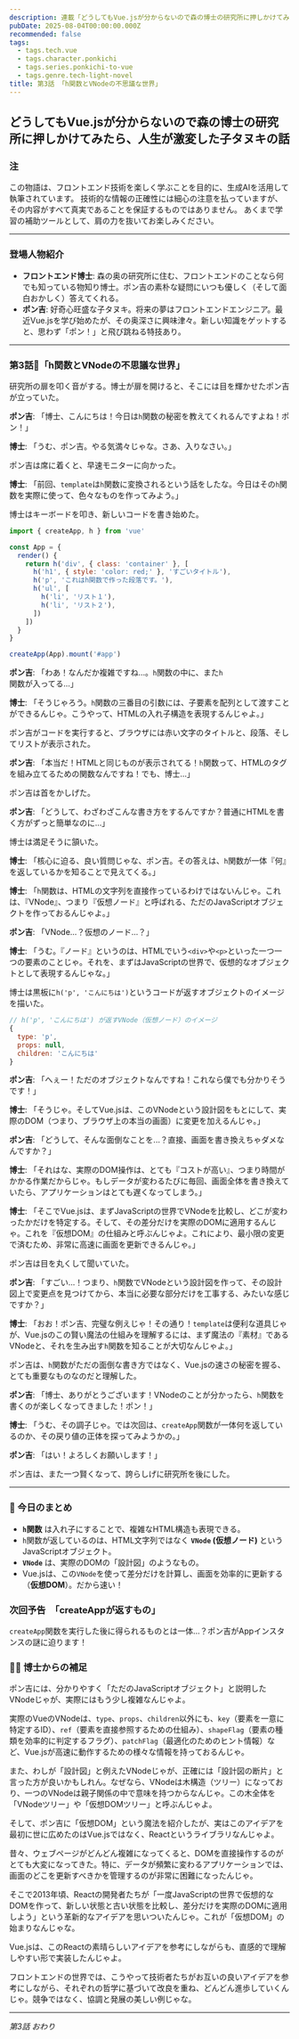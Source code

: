 ```yaml
---
description: 連載「どうしてもVue.jsが分からないので森の博士の研究所に押しかけてみたら、人生が激変した子タヌキの話」\nフロントエンドエンジニアを夢見る子タヌキ・ポン吉が、森の奥の研究所で天才博士と出会い、Vue.jsの不思議な世界に飛び込む！
pubDate: 2025-08-04T00:00:00.000Z
recommended: false
tags:
  - tags.tech.vue
  - tags.character.ponkichi
  - tags.series.ponkichi-to-vue
  - tags.genre.tech-light-novel
title: 第3話 「h関数とVNodeの不思議な世界」 
---
```


## どうしてもVue.jsが分からないので森の博士の研究所に押しかけてみたら、人生が激変した子タヌキの話

### 注

この物語は、フロントエンド技術を楽しく学ぶことを目的に、生成AIを活用して執筆されています。
技術的な情報の正確性には細心の注意を払っていますが、その内容がすべて真実であることを保証するものではありません。
あくまで学習の補助ツールとして、肩の力を抜いてお楽しみください。

---

### 登場人物紹介

*   **フロントエンド博士**: 森の奥の研究所に住む、フロントエンドのことなら何でも知っている物知り博士。ポン吉の素朴な疑問にいつも優しく（そして面白おかしく）答えてくれる。
*   **ポン吉**: 好奇心旺盛な子タヌキ。将来の夢はフロントエンドエンジニア。最近Vue.jsを学び始めたが、その奥深さに興味津々。新しい知識をゲットすると、思わず「ポン！」と飛び跳ねる特技あり。

---

### 第3話🦝「h関数とVNodeの不思議な世界」

研究所の扉を叩く音がする。博士が扉を開けると、そこには目を輝かせたポン吉が立っていた。

**ポン吉**: 「博士、こんにちは！今日は`h`関数の秘密を教えてくれるんですよね！ポン！」

**博士**: 「うむ、ポン吉。やる気満々じゃな。さあ、入りなさい。」

ポン吉は席に着くと、早速モニターに向かった。

**博士**: 「前回、`template`は`h`関数に変換されるという話をしたな。今日はその`h`関数を実際に使って、色々なものを作ってみよう。」

博士はキーボードを叩き、新しいコードを書き始めた。

```javascript
import { createApp, h } from 'vue'

const App = {
  render() {
    return h('div', { class: 'container' }, [
      h('h1', { style: 'color: red;' }, 'すごいタイトル'),
      h('p', 'これはh関数で作った段落です。'),
      h('ul', [
        h('li', 'リスト１'),
        h('li', 'リスト２'),
      ])
    ])
  }
}

createApp(App).mount('#app')
```

**ポン吉**: 「わあ！なんだか複雑ですね...。`h`関数の中に、また`h`関数が入ってる...」

**博士**: 「そうじゃろう。`h`関数の三番目の引数には、子要素を配列として渡すことができるんじゃ。こうやって、HTMLの入れ子構造を表現するんじゃよ。」

ポン吉がコードを実行すると、ブラウザには赤い文字のタイトルと、段落、そしてリストが表示された。

**ポン吉**: 「本当だ！HTMLと同じものが表示されてる！`h`関数って、HTMLのタグを組み立てるための関数なんですね！でも、博士...」

ポン吉は首をかしげた。

**ポン吉**: 「どうして、わざわざこんな書き方をするんですか？普通にHTMLを書く方がずっと簡単なのに...」

博士は満足そうに頷いた。

**博士**: 「核心に迫る、良い質問じゃな、ポン吉。その答えは、`h`関数が一体『何』を返しているかを知ることで見えてくる。」

**博士**: 「`h`関数は、HTMLの文字列を直接作っているわけではないんじゃ。これは、『VNode』、つまり『仮想ノード』と呼ばれる、ただのJavaScriptオブジェクトを作っておるんじゃよ。」

**ポン吉**: 「VNode...？仮想のノード...？」

**博士**: 「うむ。『ノード』というのは、HTMLでいう`<div>`や`<p>`といった一つ一つの要素のことじゃ。それを、まずはJavaScriptの世界で、仮想的なオブジェクトとして表現するんじゃな。」

博士は黒板に`h('p', 'こんにちは')`というコードが返すオブジェクトのイメージを描いた。

```javascript
// h('p', 'こんにちは') が返すVNode（仮想ノード）のイメージ
{
  type: 'p',
  props: null,
  children: 'こんにちは'
}
```

**ポン吉**: 「へぇー！ただのオブジェクトなんですね！これなら僕でも分かりそうです！」

**博士**: 「そうじゃ。そしてVue.jsは、このVNodeという設計図をもとにして、実際のDOM（つまり、ブラウザ上の本当の画面）に変更を加えるんじゃ。」

**ポン吉**: 「どうして、そんな面倒なことを...？直接、画面を書き換えちゃダメなんですか？」

**博士**: 「それはな、実際のDOM操作は、とても『コストが高い』、つまり時間がかかる作業だからじゃ。もしデータが変わるたびに毎回、画面全体を書き換えていたら、アプリケーションはとても遅くなってしまう。」

**博士**: 「そこでVue.jsは、まずJavaScriptの世界でVNodeを比較し、どこが変わったかだけを特定する。そして、その差分だけを実際のDOMに適用するんじゃ。これを『仮想DOM』の仕組みと呼ぶんじゃよ。これにより、最小限の変更で済むため、非常に高速に画面を更新できるんじゃ。」

ポン吉は目を丸くして聞いていた。

**ポン吉**: 「すごい...！つまり、`h`関数でVNodeという設計図を作って、その設計図上で変更点を見つけてから、本当に必要な部分だけを工事する、みたいな感じですか？」

**博士**: 「おお！ポン吉、完璧な例えじゃ！その通り！`template`は便利な道具じゃが、Vue.jsのこの賢い魔法の仕組みを理解するには、まず魔法の『素材』であるVNodeと、それを生み出す`h`関数を知ることが大切なんじゃよ。」

ポン吉は、`h`関数がただの面倒な書き方ではなく、Vue.jsの速さの秘密を握る、とても重要なものなのだと理解した。

**ポン吉**: 「博士、ありがとうございます！VNodeのことが分かったら、`h`関数を書くのが楽しくなってきました！ポン！」

**博士**: 「うむ、その調子じゃ。では次回は、`createApp`関数が一体何を返しているのか、その戻り値の正体を探ってみようかの。」

**ポン吉**: 「はい！よろしくお願いします！」

ポン吉は、また一つ賢くなって、誇らしげに研究所を後にした。

---

### **🌟 今日のまとめ**

- **`h`関数** は入れ子にすることで、複雑なHTML構造も表現できる。
- `h`関数が返しているのは、HTML文字列ではなく **`VNode` (仮想ノード)** というJavaScriptオブジェクト。
- **`VNode`** は、実際のDOMの「設計図」のようなもの。
- Vue.jsは、この`VNode`を使って差分だけを計算し、画面を効率的に更新する（**仮想DOM**）。だから速い！

### **次回予告　「createAppが返すもの」**  

`createApp`関数を実行した後に得られるものとは一体...？ポン吉がAppインスタンスの謎に迫ります！

###  👨‍🏫 博士からの補足

ポン吉には、分かりやすく「ただのJavaScriptオブジェクト」と説明したVNodeじゃが、実際にはもう少し複雑なんじゃよ。

実際のVueのVNodeは、`type`、`props`、`children`以外にも、`key`（要素を一意に特定するID）、`ref`（要素を直接参照するための仕組み）、`shapeFlag`（要素の種類を効率的に判定するフラグ）、`patchFlag`（最適化のためのヒント情報）など、Vue.jsが高速に動作するための様々な情報を持っておるんじゃ。

また、わしが「設計図」と例えたVNodeじゃが、正確には「設計図の断片」と言った方が良いかもしれん。なぜなら、VNodeは木構造（ツリー）になっており、一つのVNodeは親子関係の中で意味を持つからなんじゃ。この木全体を「VNodeツリー」や「仮想DOMツリー」と呼ぶんじゃよ。

そして、ポン吉に「仮想DOM」という魔法を紹介したが、実はこのアイデアを最初に世に広めたのはVue.jsではなく、Reactというライブラリなんじゃよ。

昔々、ウェブページがどんどん複雑になってくると、DOMを直接操作するのがとても大変になってきた。特に、データが頻繁に変わるアプリケーションでは、画面のどこを更新すべきかを管理するのが非常に困難になったんじゃ。

そこで2013年頃、Reactの開発者たちが「一度JavaScriptの世界で仮想的なDOMを作って、新しい状態と古い状態を比較し、差分だけを実際のDOMに適用しよう」という革新的なアイデアを思いついたんじゃ。これが「仮想DOM」の始まりなんじゃな。

Vue.jsは、このReactの素晴らしいアイデアを参考にしながらも、直感的で理解しやすい形で実装したんじゃよ。

フロントエンドの世界では、こうやって技術者たちがお互いの良いアイデアを参考にしながら、それぞれの哲学に基づいて改良を重ね、どんどん進歩していくんじゃ。競争ではなく、協調と発展の美しい例じゃな。

---
*第3話 おわり*